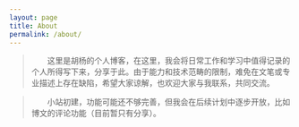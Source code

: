```yaml
---
layout: page
title: About
permalink: /about/
---
```


>　　这里是胡杨的个人博客，在这里，我会将日常工作和学习中值得记录的个人所得写下来，分享于此。由于能力和技术范畴的限制，难免在文笔或专业描述上存在缺陷，希望大家谅解，也欢迎大家与我联系，共同交流。

>　　小站初建，功能可能还不够完善，但我会在后续计划中逐步开放，比如博文的评论功能（目前暂只有分享）。
